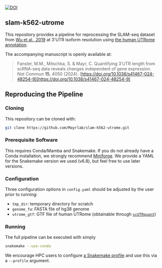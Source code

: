 [![DOI](https://zenodo.org/badge/654306330.svg)](https://zenodo.org/doi/10.5281/zenodo.10887801)

## slam-k562-utrome
This repository provides a pipeline for reprocessing the SLAM-seq dataset from [Wu et al., 2019](https://doi.org/10.7554/eLife.45396) at 3'UTR isoform resolution using [the human UTRome annotation](https://github.com/Mayrlab/hcl-utrome).

The accompanying manuscript is openly available at:

> Fansler, M.M., Mitschka, S. & Mayr, C. Quantifying 3′UTR length from scRNA-seq data reveals changes independent of gene expression. *Nat Commun* **15**, 4050 (2024). [https://doi.org/10.1038/s41467-024-48254-9](https://doi.org/10.1038/s41467-024-48254-9)

## Reproducing the Pipeline
### Cloning
This repository can be cloned with:

```bash
git clone https://github.com/Mayrlab/slam-k562-utrome.git
```

### Prerequisite Software
This requires Conda/Mamba and Snakemake. If you do not already have a Conda installation, we strongly recommend [Miniforge](https://github.com/conda-forge/miniforge#miniforge). We provide a YAML for the Snakemake version we used (v6.8), but feel free to use later versions.

### Configuration
Three configuration options in `config.yaml` should be adjusted by the user prior to running:

  - `tmp_dir`: temporary directory for scratch
  - `genome_fa`: FASTA file of hg38 genome
  - `utrome_gtf`: GTF file of human UTRome (obtainable through [`scUTRquant`](https://github.com/Mayrlab/scUTRquant/tree/e793dcbce24adad832bca42901b11cd9bd66ebe9/extdata/targets/utrome_hg38_v1))

### Running
The full pipeline can be executed with simply

```bash
snakemake --use-conda
```

We encourage HPC users to configure [a Snakemake profile](https://github.com/Snakemake-Profiles) and use this via a `--profile` argument.
